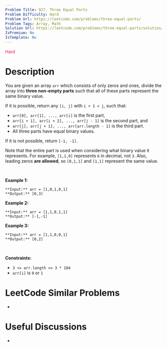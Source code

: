 ```yaml
---
Problem Title: 927. Three Equal Parts
Problem Difficulty: Hard
Problem Url: https://leetcode.com/problems/three-equal-parts/
Problem Tags: Array, Math
Solution Url: https://leetcode.com/problems/three-equal-parts/solution/
IsPremium: No
IsTemplate: No
---
```


<span style="color: rgb(233, 30, 99);">Hard</span>

# Description

You are given an array `arr` which consists of only zeros and ones, divide the array into **three non-empty parts** such that all of these parts represent the same binary value.


If it is possible, return any `[i, j]` with `i + 1 < j`, such that:


* `arr[0], arr[1], ..., arr[i]` is the first part,
* `arr[i + 1], arr[i + 2], ..., arr[j - 1]` is the second part, and
* `arr[j], arr[j + 1], ..., arr[arr.length - 1]` is the third part.
* All three parts have equal binary values.


If it is not possible, return `[-1, -1]`.


Note that the entire part is used when considering what binary value it represents. For example, `[1,1,0]` represents `6` in decimal, not `3`. Also, leading zeros **are allowed**, so `[0,1,1]` and `[1,1]` represent the same value.


 


**Example 1:**



```
**Input:** arr = [1,0,1,0,1]
**Output:** [0,3]

```
**Example 2:**



```
**Input:** arr = [1,1,0,1,1]
**Output:** [-1,-1]

```
**Example 3:**



```
**Input:** arr = [1,1,0,0,1]
**Output:** [0,2]

```

 


**Constraints:**


* `3 <= arr.length <= 3 * 104`
* `arr[i]` is `0` or `1`




# LeetCode Similar Problems

- []()

# Useful Discussions

- []()
